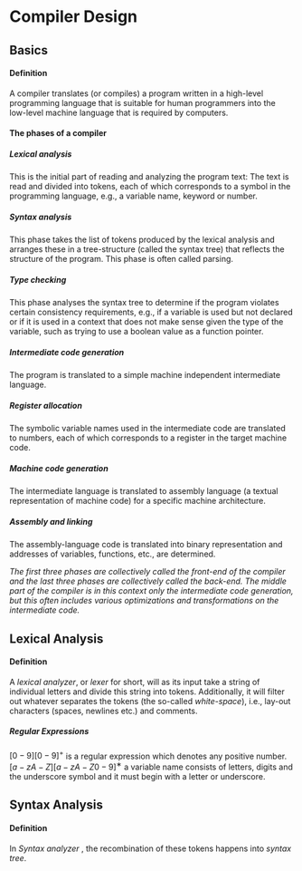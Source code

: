 # Compiler Design
## Basics
#### Definition 
A compiler translates (or compiles) a program written in a high-level programming language that is suitable for human programmers into the low-level machine language that is required by computers.
#### The phases of a compiler
##### Lexical analysis 
This is the initial part of reading and analyzing the program text:
The text is read and divided into tokens, each of which corresponds to a symbol in the programming language, e.g., a variable name, keyword or number.
##### Syntax analysis 
This phase takes the list of tokens produced by the lexical analysis
and arranges these in a tree-structure (called the syntax tree) that reflects the structure of the program. This phase is often called parsing.
##### Type checking 
This phase analyses the syntax tree to determine if the program violates certain consistency requirements, e.g., if a variable is used but not
declared or if it is used in a context that does not make sense given the type of the variable, such as trying to use a boolean value as a function pointer.
##### Intermediate code generation 
The program is translated to a simple machine independent intermediate language.
##### Register allocation 
The symbolic variable names used in the intermediate code are translated to numbers, each of which corresponds to a register in the
target machine code.
##### Machine code generation 
The intermediate language is translated to assembly language (a textual representation of machine code) for a specific machine architecture.
##### Assembly and linking 
The assembly-language code is translated into binary representation and addresses of variables, functions, etc., are determined.

*The first three phases are collectively called the front-end of the compiler and the last three phases are collectively called the back-end. The middle part of the compiler is in this context only the intermediate code generation, but this often includes various optimizations and transformations on the intermediate code.*

## Lexical Analysis
#### Definition
A *lexical analyzer*, or *lexer* for short, will as its input take a string of individual letters and divide this string into tokens. Additionally, it will filter out whatever separates the tokens (the so-called *white-space*), i.e., lay-out characters (spaces, newlines etc.) and comments.
##### Regular Expressions
$[0-9][0-9]^+$  is a regular expression which denotes any positive number.
$[a-zA-Z][a-zA-Z0-9]^∗$ a variable name consists of letters, digits and the underscore symbol and it must begin with a letter or underscore.

## Syntax Analysis

#### Definition
In *Syntax analyzer* , the recombination of these tokens happens into *syntax tree*. 
